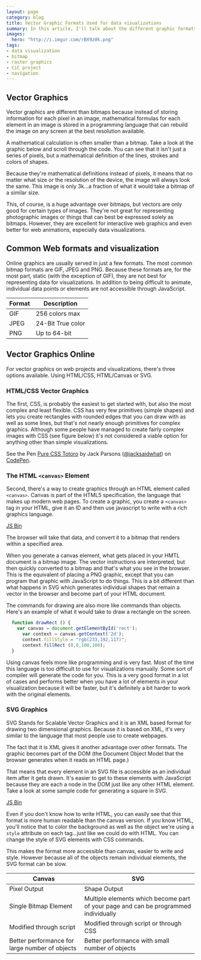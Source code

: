 ```yaml
---
layout: page
category: blog
title: Vector Graphic Formats Used for data visualizations
summary: In this article, I'll talk about the different graphic formats used for visualizing data and examine some of the differences. Since most visualizations are handled in just a few different vector graphic formats, we'll see why using vectors has advantages over bitmaps because it allows us to illustrate as well as create interactions with very little overhead.
images:
  hero: "http://i.imgur.com/rBX9z0k.png"
tags:
- data visualization
- bitmap
- raster graphics
- CiC project
- navigation
---
```


## Vector Graphics

Vector graphics are different than bitmaps because instead of storing information for each pixel in an image, mathematical formulas for each element in an image is stored in a programming language that can rebuild the image on any screen at the best resolution available.

A mathematical calculation is often smaller than a bitmap. Take a look at the graphic below and scroll through the code. You can see that it isn't just a series of pixels, but a mathematical definition of the lines, strokes and colors of shapes. 

<a class="jsbin-embed" href="http://jsbin.com/hotaqe/2/embed?html,output"></a><script src="http://static.jsbin.com/js/embed.js"></script>

Because they're mathematical definitions instead of pixels, it means that no matter what size or the resolution of the device, the image will always look the same. This image is only 3k...a fraction of what it would take a bitmap of a similar size.

This, of course, is a huge advantage over bitmaps, but vectors are only good for certain types of images. They're not great for representing photographic images or things that can best be expressed solely as bitmaps. However, they are excellent for interactive web graphics and even better for web animations, especially data visualizations.

## Common Web formats and visualization

Online graphics are usually served in just a few formats. The most common bitmap formats are GIF, JPEG and PNG. Because these formats are, for the most part, static (with the exception of GIF), they are not best for representing data for visualizations. In addition to being difficult to animate, individual data points or elements are not accessible through JavaScript.

Format  | Description
---------|------
GIF | 256 colors max | Low quality, but only Bitmap format that supports very basic animation
JPEG | 24-Bit True color | High quality especially on photos, but no animation
PNG | Up to 64-bit | Smooth transparency, great compression, no animation

## Vector Graphics Online

For vector graphics on web projects and visualizations, there's three options available. Using HTML/CSS, HTML/Canvas or SVG.

### HTML/CSS Vector Graphics

The first, CSS, is probably the easiest to get started with, but also the most complex and least flexible. CSS has very few primitives (simple shapes) and lets you create rectangles with rounded edges that you can draw with as well as some lines, but that's not nearly enough primitives for complex graphics. Although some people have managed to create fairly complex images with CSS (see figure below) it's not considered a viable option for anything other than simple visualizations.

<p data-height="268" data-theme-id="0" data-slug-hash="faJpv" data-default-tab="result" data-user="jacksaidwhat" class='codepen'>See the Pen <a href='http://codepen.io/jacksaidwhat/pen/faJpv/'>Pure CSS Totoro</a> by Jack Parsons (<a href='http://codepen.io/jacksaidwhat'>@jacksaidwhat</a>) on <a href='http://codepen.io'>CodePen</a>.</p>
<script async src="//assets.codepen.io/assets/embed/ei.js"></script>


### The HTML `<canvas>` Element

Second, there's a way to create graphics through an HTML element called `<canvas>`. Canvas is part of the HTML5 specification, the language that makes up modern web pages. To create a graphic, you create a `<canvas>` tag in your HTML, give it an ID and then use javascript to write with a rich graphics language. 

<a class="jsbin-embed" href="http://jsbin.com/zoxoke/2/embed?js,output">JS Bin</a><script src="http://static.jsbin.com/js/embed.js"></script>

The browser will take that data, and convert it to a bitmap that renders within a specified area.

When you generate a canvas element, what gets placed in your HMTL document is a bitmap image. The vector instructions are interpreted, but then quickly converted to a bitmap and that's what you see in the browser. This is the equivalent of placing a PNG graphic, except that you can program that graphic with JavaScript to do things. This is a bit different than what happens in SVG which generates individual shapes that remain a vector in the browser and become part of your HTML document.

The commands for drawing are also more like commands than objects. Here's an example of what it would take to draw a rectangle on the screen.

```javascript
  function drawRect () {
    var canvas = document.getElementById('rect');
      var context = canvas.getContext('2d');
      context.fillStyle = "rgb(233,192,117)";
      context.fillRect (0,0,100,100);
  }
```
Using canvas feels more like programming and is very fast. Most of the time this language is too difficult to use for visualizations manually. Some sort of compiler will generate the code for you. This is a very good format in a lot of cases and performs better when you have a lot of elements in your visualization because it will be faster, but it's definitely a bit harder to work with the original elements.

### SVG Graphics
 
 SVG Stands for Scalable Vector Graphics and it is an XML based format for drawing two dimensional graphics. Because it is based on XML, it's very similar to the language that most people use to create webpages. 

 The fact that it is XML gives it another advantage over other formats. The graphic becomes part of the DOM (the Document Object Model that the browser generates when it reads an HTML page.)

 That means that every element in an SVG file is accessible as an individual item after it gets drawn. It's easier to get to these elements with JavaScript because they are each a node in the DOM just like any other HTML element. Take a look at some sample code for generating a square in SVG.

<a class="jsbin-embed" href="http://jsbin.com/nopeki/2/embed?html,output">JS Bin</a><script src="http://static.jsbin.com/js/embed.js"></script>

Even if you don't know how to write HTML, you can easily see that this format is more human readable than the canvas version. If you know HTML, you'll notice that to color the background as well as the object we're using a `style` attribute on each tag...just like we could do with HTML. You can change the style of SVG elements with CSS commands.

This makes the format more accessible than canvas, easier to write and style. However because all of the objects remain individual elements, the SVG format can be slow.

Canvas | SVG
---------|------
Pixel Output | Shape Output
Single Bitmap Element | Multiple elements which become part of your page and can be programmed individually
Modified through script | Modified through script or through CSS
Better performance for large number of objects | Better performance with small number of objects
